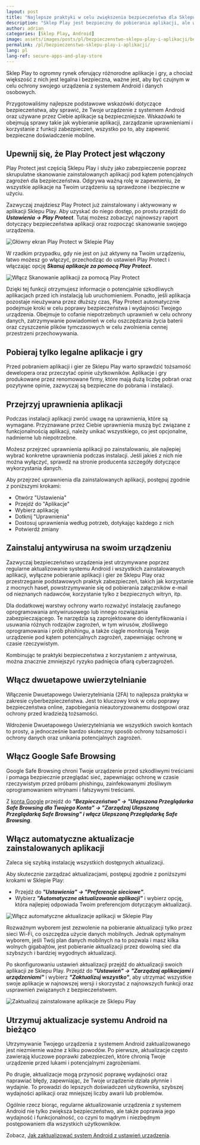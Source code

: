 ```yaml
---
layout: post
title: "Najlepsze praktyki w celu zwiększenia bezpieczeństwa dla Sklepu Play i aplikacji"
description: "Sklep Play jest bezpieczny do pobierania aplikacji, ale ważne jest również przestrzeganie podstawowych wskazówek dotyczących bezpieczeństwa i dodanie dodatkowej ochrony. Zobacz, jak poprawić bezpieczeństwo swojego urządzenia."
author: adrian
categories: [Sklep Play, Android]
image: assets/images/posts/pl/bezpieczenstwo-sklepu-play-i-aplikacji/bezpieczenstwo-sklepu-play-i-aplikacji_featured.png
permalink: /pl/bezpieczenstwo-sklepu-play-i-aplikacji/
lang: pl
lang-ref: secure-apps-and-play-store
---
```


Sklep Play to ogromny rynek oferujący różnorodne aplikacje i gry, a chociaż większość z nich jest legalna i bezpieczna, ważne jest, aby być czujnym w celu ochrony swojego urządzenia z systemem Android i danych osobowych.

Przygotowaliśmy najlepsze podstawowe wskazówki dotyczące bezpieczeństwa, aby sprawić, że Twoje urządzenie z systemem Android oraz używane przez Ciebie aplikacje są bezpieczniejsze. Wskazówki te obejmują sprawy takie jak wybieranie aplikacji, zarządzanie uprawnieniami i korzystanie z funkcji zabezpieczeń, wszystko po to, aby zapewnić bezpieczne doświadczenie mobilne.

## Upewnij się, że Play Protect jest włączony

Play Protect jest częścią Sklepu Play i służy jako zabezpieczenie poprzez skrupulatne skanowanie zainstalowanych aplikacji pod kątem potencjalnych zagrożeń dla bezpieczeństwa. Odgrywa ważną rolę w zapewnieniu, że wszystkie aplikacje na Twoim urządzeniu są sprawdzone i bezpieczne w użyciu.

Zazwyczaj znajdziesz Play Protect już zainstalowany i aktywowany w aplikacji Sklepu Play. Aby uzyskać do niego dostęp, po prostu przejdź do ***Ustawienia → Play Protect***. Tutaj możesz zobaczyć najnowszy raport dotyczący bezpieczeństwa aplikacji oraz rozpocząć skanowanie swojego urządzenia.

<img alt="Główny ekran Play Protect w Sklepie Play" title="Główny ekran Play Protect w Sklepie Play" loading="lazy" class="article-image large-width-img" src="{{site.baseurl}}/assets/images/posts/pl/bezpieczenstwo-sklepu-play-i-aplikacji/glowny-ekran-play-protect.jpg">

W rzadkim przypadku, gdy nie jest on już aktywny na Twoim urządzeniu, łatwo możesz go włączyć, przechodząc do ustawień Play Protect i włączając opcję ***Skanuj aplikacje za pomocą Play Protect***.

<img alt="Włącz Skanowanie aplikacji za pomocą Play Protect" title="Włącz Skanowanie aplikacji za pomocą Play Protect" loading="lazy" class="article-image large-width-img" src="{{site.baseurl}}/assets/images/posts/pl/bezpieczenstwo-sklepu-play-i-aplikacji/wlacz-skanowanie-aplikacji-z-play-protect.jpg">

Dzięki tej funkcji otrzymujesz informacje o potencjalnie szkodliwych aplikacjach przed ich instalacją lub uruchomieniem. Ponadto, jeśli aplikacja pozostaje nieużywana przez dłuższy czas, Play Protect automatycznie podejmuje kroki w celu poprawy bezpieczeństwa i wydajności Twojego urządzenia. Obejmuje to cofanie niepotrzebnych uprawnień w celu ochrony danych, zatrzymywanie powiadomień w celu oszczędzania życia baterii oraz czyszczenie plików tymczasowych w celu zwolnienia cennej przestrzeni przechowywania.

## Pobieraj tylko legalne aplikacje i gry

Przed pobraniem aplikacji i gier ze Sklepu Play warto sprawdzić tożsamość dewelopera oraz przeczytać opinie użytkowników. Aplikacje i gry produkowane przez renomowane firmy, które mają dużą liczbę pobrań oraz pozytywne opinie, zazwyczaj są bezpieczne do pobrania i instalacji.

## Przejrzyj uprawnienia aplikacji

Podczas instalacji aplikacji zwróć uwagę na uprawnienia, które są wymagane. Przyznawane przez Ciebie uprawnienia muszą być związane z funkcjonalnością aplikacji, należy unikać wszystkiego, co jest opcjonalne, nadmierne lub niepotrzebne.

Możesz przejrzeć uprawnienia aplikacji po zainstalowaniu, ale najlepiej wybrać konkretne uprawnienia podczas instalacji. Jeśli jakieś z nich nie można wyłączyć, sprawdź na stronie producenta szczegóły dotyczące wykorzystania danych.

Aby przejrzeć uprawnienia dla zainstalowanych aplikacji, postępuj zgodnie z poniższymi krokami:
- Otwórz "Ustawienia"
- Przejdź do "Aplikacje"
- Wybierz aplikację
- Dotknij "Uprawnienia"
- Dostosuj uprawnienia według potrzeb, dotykając każdego z nich
- Potwierdź zmiany

## Zainstaluj antywirusa na swoim urządzeniu

Zazwyczaj bezpieczeństwo urządzenia jest utrzymywane poprzez regularne aktualizowanie systemu Android i wszystkich zainstalowanych aplikacji, wyłączne pobieranie aplikacji i gier ze Sklepu Play oraz przestrzeganie podstawowych praktyk zabezpieczeń, takich jak korzystanie z mocnych haseł, powstrzymywanie się od pobierania załączników e-mail od nieznanych nadawców, korzystanie tylko z bezpiecznych witryn, itp.

Dla dodatkowej warstwy ochrony warto rozważyć instalację zaufanego oprogramowania antywirusowego lub innego rozwiązania zabezpieczającego. Te narzędzia są zaprojektowane do identyfikowania i usuwania różnych rodzajów zagrożeń, w tym wirusów, złośliwego oprogramowania i prób phishingu, a także ciągle monitorują Twoje urządzenie pod kątem potencjalnych zagrożeń, zapewniając ochronę w czasie rzeczywistym.

Kombinując te praktyki bezpieczeństwa z korzystaniem z antywirusa, można znacznie zmniejszyć ryzyko padnięcia ofiarą cyberzagrożeń.

## Włącz dwuetapowe uwierzytelnianie

Włączenie Dwuetapowego Uwierzytelniania (2FA) to najlepsza praktyka w zakresie cyberbezpieczeństwa. Jest to kluczowy krok w celu poprawy bezpieczeństwa online, zapobiegania nieautoryzowanemu dostępowi oraz ochrony przed kradzieżą tożsamości.

Wdrożenie Dwuetapowego Uwierzytelniania we wszystkich swoich kontach to prosty, a jednocześnie bardzo skuteczny sposób ochrony tożsamości i ochrony danych oraz unikania potencjalnych zagrożeń.


## Włącz Google Safe Browsing

Google Safe Browsing chroni Twoje urządzenie przed szkodliwymi treściami i pomaga bezpiecznie przeglądać sieć, zapewniając ochronę w czasie rzeczywistym przed próbami phishingu, zainfekowanymi złośliwym oprogramowaniem witrynami i fałszywymi treściami.

Z [konta Google](https://myaccount.google.com/security) przejdź do ***"Bezpieczeństwo" → "Ulepszona Przeglądarka Safe Browsing dla Twojego Konta" → "Zarządzaj Ulepszoną Przeglądarką Safe Browsing" i włącz Ulepszoną Przeglądarkę Safe Browsing***.

## Włącz automatyczne aktualizacje zainstalowanych aplikacji

Zaleca się szybką instalację wszystkich dostępnych aktualizacji.

Aby skutecznie zarządzać aktualizacjami, postępuj zgodnie z poniższymi krokami w Sklepie Play:
- Przejdź do ***"Ustawienia" → "Preferencje sieciowe"***.
- Wybierz ***"Automatyczne aktualizowanie aplikacji"*** i wybierz opcję, która najlepiej odpowiada Twoim preferencjom dotyczącym aktualizacji.

<img alt="Włącz automatyczne aktualizacje aplikacji w Sklepie Play " title="Włącz automatyczne aktualizacje aplikacji w Sklepie Play " loading="lazy" class="article-image large-width-img" src="{{site.baseurl}}/assets/images/posts/pl/bezpieczenstwo-sklepu-play-i-aplikacji/wlacz-automatyczna-aktualizacje-aplikacji-ze-sklepu-play.jpg">

Rozważnym wyborem jest zezwolenie na pobieranie aktualizacji tylko przez sieci Wi-Fi, co oszczędza użycie danych mobilnych. Jednak optymalnym wyborem, jeśli Twój plan danych mobilnych na to pozwala i masz kilka wolnych gigabajtów, jest pobieranie aktualizacji przez dowolną sieć dla szybszych i bardziej wygodnych aktualizacji.

Po skonfigurowaniu ustawień aktualizacji przejdź do aktualizacji swoich aplikacji ze Sklepu Play. Przejdź do ***"Ustawień" → "Zarządzaj aplikacjami i urządzeniami"*** i wybierz ***"Zaktualizuj wszystko"***, aby utrzymać wszystkie swoje aplikacje w najnowszej wersji i skorzystać z najnowszych funkcji oraz usprawnień związanych z bezpieczeństwem.

<img alt="Zaktualizuj zainstalowane aplikacje ze Sklepu Play" title="Zaktualizuj zainstalowane aplikacje ze Sklepu Play" loading="lazy" class="article-image large-width-img" src="{{site.baseurl}}/assets/images/posts/pl/bezpieczenstwo-sklepu-play-i-aplikacji/aktualizuj-wszystkie-aplikacje-i-gry-ze-sklepu-play.jpg">

## Utrzymuj aktualizacje systemu Android na bieżąco

Utrzymywanie Twojego urządzenia z systemem Android zaktualizowanego jest niezmiernie ważne z kilku powodów. Po pierwsze, aktualizacje często zawierają kluczowe poprawki zabezpieczeń, które chronią Twoje urządzenie przed lukami i potencjalnymi zagrożeniami.

Po drugie, aktualizacje mogą przynosić poprawę wydajności oraz naprawiać błędy, zapewniając, że Twoje urządzenie działa płynnie i wydajnie. To prowadzi do lepszych doświadczeń użytkownika, szybszej wydajności aplikacji oraz mniejszej liczby awarii lub problemów.

Ogólnie rzecz biorąc, regularne aktualizowanie urządzenia z systemem Android nie tylko zwiększa bezpieczeństwo, ale także poprawia jego wydajność i funkcjonalność, co czyni to mądrym i niezbędnym postępowaniem dla wszystkich użytkowników.

Zobacz, [Jak zaktualizować system Android z ustawień urządzenia]({{site.baseurl}}/pl/resetowanie-android-do-ustawien-fabrycznych/#standardowa-metoda-resetowanie-do-ustawien-fabrycznych-gdy-urządzenie-działa).
